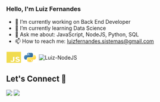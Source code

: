 ### Hello, I'm Luiz Fernandes

- 🔭 I’m currently working on Back End Developer
- 🌱 I’m currently learning Data Science
- 💬 Ask me about: JavaScript, NodeJS, Python, SQL
- 📫 How to reach me: luizfernandes.sistemas@gmail.com

<div>
  <img align="center" alt="Luiz-Js" height="30" width="40" src="https://raw.githubusercontent.com/devicons/devicon/master/icons/javascript/javascript-plain.svg">
  <img align="center" alt="Luiz-Python" height="30" width="40" src="https://raw.githubusercontent.com/devicons/devicon/master/icons/python/python-original.svg">
  <img align="center" alt="Luiz-NodeJS" height="30" width="40" src="https://cdn.jsdelivr.net/gh/devicons/devicon/icons/nodejs/nodejs-plain.svg" />
</div>


## Let's Connect :handshake:

<a href="https://www.linkedin.com/in/luiz-f-a7b948139/"><img src="https://img.shields.io/badge/-LinkedIn-%230077B5?style=for-the-badge&logo=linkedin&logoColor=white" target="_blank"></a>
<a href = "mailto:luizfernandes.sistemas@gmail.com"><img src="https://img.shields.io/badge/-Gmail-%23333?style=for-the-badge&logo=gmail&logoColor=white" target="_blank"></a>
